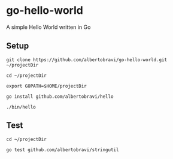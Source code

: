 # go-hello-world
A simple Hello World written in Go

## Setup

```
git clone https://github.com/albertobravi/go-hello-world.git ~/projectDir
```

```
cd ~/projectDir
```

```
export GOPATH=$HOME/projectDir
```

```
go install github.com/albertobravi/hello
```

```
./bin/hello
```

## Test

```
cd ~/projectDir
```

```
go test github.com/albertobravi/stringutil
```
